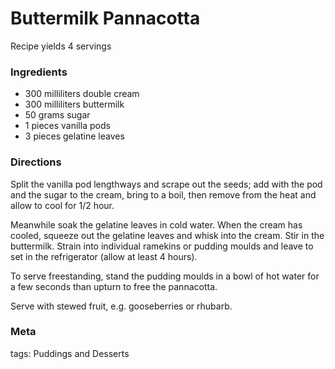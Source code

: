 # Buttermilk Pannacotta

Recipe yields 4 servings 

### Ingredients
 * 300 milliliters double cream
 * 300 milliliters buttermilk
 * 50 grams sugar
 * 1 pieces vanilla pods
 * 3 pieces gelatine leaves

### Directions

Split the vanilla pod lengthways and scrape out the seeds; add with the pod and the sugar to the cream, bring to a boil, then remove from the heat and allow to cool for 1/2 hour.

Meanwhile soak the gelatine leaves in cold water.  When the cream has cooled, squeeze out the gelatine leaves and whisk into the cream.  Stir in the buttermilk.  Strain into individual ramekins or pudding moulds and leave to set in the refrigerator (allow at least 4 hours).

To serve freestanding, stand the pudding moulds in a bowl of hot water for a few seconds than upturn to free the pannacotta.

Serve with stewed fruit, e.g. gooseberries or rhubarb.

### Meta

tags: Puddings and Desserts

